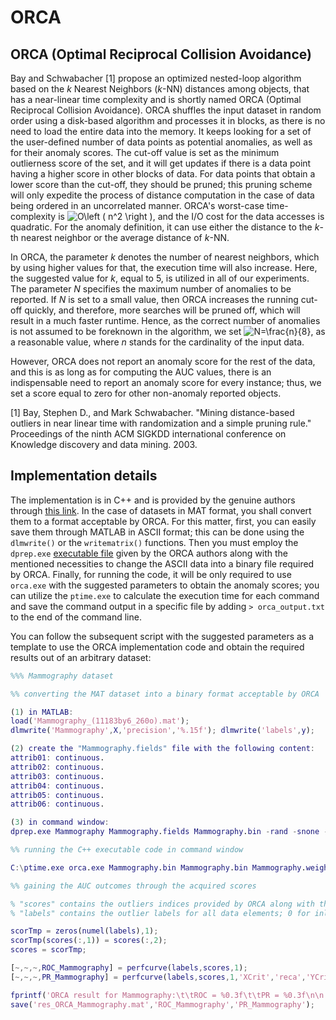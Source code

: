 # ORCA

## ORCA (Optimal Reciprocal Collision Avoidance)

Bay and Schwabacher [1] propose an optimized nested-loop algorithm based on the _k_ Nearest Neighbors (_k_-NN) distances among objects, that has a near-linear time complexity and is shortly named ORCA (Optimal Reciprocal Collision Avoidance). ORCA shuffles the input dataset in random order using a disk-based algorithm and processes it in blocks, as there is no need to load the entire data into the memory. It keeps looking for a set of the user-defined number of data points as potential anomalies, as well as for their anomaly scores. The cut-off value is set as the minimum outlierness score of the set, and it will get updates if there is a data point having a higher score in other blocks of data. For data points that obtain a lower score than the cut-off, they should be pruned; this pruning scheme will only expedite the process of distance computation in the case of data being ordered in an uncorrelated manner. ORCA's worst-case time-complexity is <img src="https://latex.codecogs.com/svg.image?O\left&space;(&space;n^2&space;\right&space;)" title="O\left ( n^2 \right )" />, and the I/O cost for the data accesses is quadratic. For the anomaly definition, it can use either the distance to the _k_-th nearest neighbor or the average distance of _k_-NN.

In ORCA, the parameter _k_ denotes the number of nearest neighbors, which by using higher values for that, the execution time will also increase. Here, the suggested value for _k_, equal to 5, is utilized in all of our experiments. The parameter _N_ specifies the maximum number of anomalies to be reported. If _N_ is set to a small value, then ORCA increases the running cut-off quickly, and therefore, more searches will be pruned off, which will result in a much faster runtime. Hence, as the correct number of anomalies is not assumed to be foreknown in the algorithm, we set <img src="https://latex.codecogs.com/svg.image?N=\frac{n}{8}" title="N=\frac{n}{8}" />, as a reasonable value, where _n_ stands for the cardinality of the input data.

However, ORCA does not report an anomaly score for the rest of the data, and this is as long as for computing the AUC values, there is an indispensable need to report an anomaly score for every instance; thus, we set a score equal to zero for other non-anomaly reported objects.

[1] Bay, Stephen D., and Mark Schwabacher. "Mining distance-based outliers in near linear time with randomization and a simple pruning rule." Proceedings of the ninth ACM SIGKDD international conference on Knowledge discovery and data mining. 2003.

## Implementation details

The implementation is in C++ and is provided by the genuine authors through [this link](http://www.stephenbay.net/orca/). In the case of datasets in MAT format, you shall convert them to a format acceptable by ORCA. For this matter, first, you can easily save them through MATLAB in ASCII format; this can be done using the `dlmwrite()` or the `writematrix()` functions. Then you must employ the `dprep.exe` [executable file](http://www.stephenbay.net/orca/dprep.html) given by the ORCA authors along with the mentioned necessities to change the ASCII data into a binary file required by ORCA. Finally, for running the code, it will be only required to use `orca.exe` with the suggested parameters to obtain the anomaly scores; you can utilize the `ptime.exe` to calculate the execution time for each command and save the command output in a specific file by adding `> orca_output.txt` to the end of the command line.

You can follow the subsequent script with the suggested parameters as a template to use the ORCA implementation code and obtain the required results out of an arbitrary dataset:

```matlab
%%% Mammography dataset

%% converting the MAT dataset into a binary format acceptable by ORCA

(1) in MATLAB:
load('Mammography_(11183by6_260o).mat');
dlmwrite('Mammography',X,'precision','%.15f'); dlmwrite('labels',y);

(2) create the "Mammography.fields" file with the following content:
attrib01: continuous.
attrib02: continuous.
attrib03: continuous.
attrib04: continuous.
attrib05: continuous.
attrib06: continuous.

(3) in command window:
dprep.exe Mammography Mammography.fields Mammography.bin -rand -snone -cleanf

%% running the C++ executable code in command window

C:\ptime.exe orca.exe Mammography.bin Mammography.bin Mammography.weights -n 1397 > Mammography_ORCA.comOut

%% gaining the AUC outcomes through the acquired scores

% "scores" contains the outliers indices provided by ORCA along with the subsequent outlier scores
% "labels" contains the outlier labels for all data elements; 0 for inliers, and 1 for outliers

scorTmp = zeros(numel(labels),1);
scorTmp(scores(:,1)) = scores(:,2);
scores = scorTmp;

[~,~,~,ROC_Mammography] = perfcurve(labels,scores,1);
[~,~,~,PR_Mammography] = perfcurve(labels,scores,1,'XCrit','reca','YCrit','prec');

fprintf('ORCA result for Mammography:\t\tROC = %0.3f\t\tPR = %0.3f\n\n',ROC_Mammography,PR_Mammography);
save('res_ORCA_Mammography.mat','ROC_Mammography','PR_Mammography');
```


